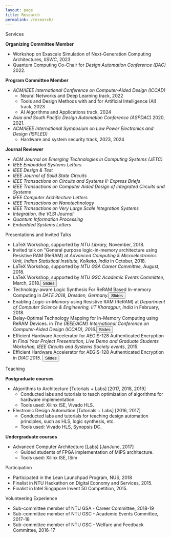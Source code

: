 ```yaml
---
layout: page
title: Research
permalink: /research/
---
```


<span class="headHi">Services</span>

<b>Organizing Committee Member</b>
+ Workshop on <span class="event-name">Exascale Simulation of Next-Generation Computing Architectures</span>,  <em class="event-location-date">IISWC</em>, 2023
+ Quantum Computing Co-Chair for <em class="event-location-date">Design Automation Conference (DAC)</em> 2022.

<b>Program Committee Member</b>
+  <em class="event-location-date">ACM/IEEE International Conference on Computer-Aided Design (ICCAD)</em>
    + Neural Networks and Deep Learning track, 2022
    + Tools and Design Methods with and for Artificial Intelligence (Al) track, 2023
    + AI Algorithms and Applications track, 2024
+ <em class="event-location-date">Asia and South Pacific Design Automation Conference (ASP­DAC)</em> 2020, 2021.
+ <em class="event-location-dateß">ACM/IEEE International Symposium on Low Power Electronics and Design (ISPLED)</em>
    + Hardware and system security track, 2023, 2024

<b>Journal Reviewer</b>
+ <em class="event-location-date">ACM Journal on Emerging Technologies in Computing Systems (JETC)</em>
+ <em class="event-location-date">IEEE Embedded Systems Letters</em>
+ <em class="event-location-date">IEEE Design & Test</em>
+ <em class="event-location-date">IEEE Journal of Solid State Circuits</em>
+ <em class="event-location-date">IEEE Transactions on Circuits and Systems II: Express Briefs</em>
+ <em class="event-location-date">IEEE Transactions on Computer­ Aided Design of Integrated Circuits and Systems</em>
+ <em class="event-location-date">IEEE Computer Architecture Letters</em>
+ <em class="event-location-date">IEEE Transactions on Nanotechnology</em>
+ <em class="event-location-date">IEEE Transactions on Very Large Scale Integration Systems</em>
+ <em class="event-location-date">Integration, the VLSI Journal</em>
+ <em class="event-location-date">Quantum Information Processing</em>
+ <em class="event-location-date">Embedded Systems Letters</em>




<span class="headHi">Presentations and Invited Talks</span>

+ <span class="event-name">LaTeX Workshop</span>, supported by  <em class="event-location-date">NTU Library,</em> November, 2018.
+ Invited talk on <span class="event-name">"General purpose  logic-in-memory architecture using Resistive RAM (ReRAM)</span> at  <em class="event-location-date">Advanced Computing & Microelectronics Unit, Indian Statistical Institute, Kolkata, India</em> in October, 2018.
+ <span class="event-name">LaTeX Workshop</span>, supported by  <em class="event-location-date">NTU GSA Career Committee,</em> August, 2018.
+ <span class="event-name">LaTeX Workshop</span>, supported by  <em class="event-location-date">NTU GSC Academic Events Committee,</em> March, 2018.<a href="https://blogs.ntu.edu.sg/debjyoti001/files/2018/03/LaTeX_Workshop_NTU-1etfxde.pdf" target="_blank" rel="noopener noreferrer"><input class="button5" type="button" value="Slides" /></a>
+ <span class="event-name">Technology-aware Logic Synthesis For ReRAM Based In-memory Computing</span> in  <em class="event-location-date">DATE 2018, Dresden, Germany.</em><a href="https://blogs.ntu.edu.sg/debjyoti001/files/2018/04/2018_DATE_synthesis_new_upload-1gm7d43.pdf" target="_blank" rel="noopener noreferrer"><input class="button5" type="button" value="Slides" /></a>
+ <span class="event-name">Enabling  <em class="event-location-date">Logic-in-Memory</em> using Resistive RAM (ReRAM)</span> at  <em class="event-location-date">Department of Computer Science & Engineering, IIT Kharagpur, India</em> in February, 2018.</em>
+ <span class="event-name">Delay-Optimal Technology Mapping for In-Memory Computing using ReRAM Devices.</span> in  <em class="event-location-date">The {IEEE/ACM} International Conference on Computer-Aided Design (ICCAD), 2016.</em><a href="https://blogs.ntu.edu.sg/debjyoti001/files/2018/04/iccad_2016_techmapping-1st08q2.pdf" target="_blank" rel="noopener noreferrer"><input class="button5" type="button" value="Slides" /></a>
+ <span class="event-name">Efficient Hardware Accelerator for AEGIS-128 Authenticated Encryption</span>  in  <em class="event-location-date">Final Year Project Presentation, Live Demo and Graduate Students Workshop, IEEE Circuits and Systems Society events</em>, 2015.
+ <span class="event-name">Efficient Hardware Accelerator for AEGIS-128 Authenticated Encryption</span> in <em class="event-location-date"> DIAC 2015</em>. <a href="https://www1.spms.ntu.edu.sg/~diac2015/slides/diac2015_07_aegis_accelerator.pdf" target="_blank" rel="noopener noreferrer"><input class="button5" type="button" value="Slides" /></a>


<span class="headHi">Teaching</span>

<b>Post­graduate courses</b>
+ Algorithms to Architecture [Tutorials + Labs] [2017, 2018, 2019]
    + Conducted labs and tutorials to teach optimization of algorithms for hardware implementation.
    + Tools used: Xilinx ISE, Vivado HLS.
+ Electronic Design Automation [Tutorials + Labs] [2016, 2017]
    + Conducted labs and tutorials for teaching design automation principles, such as HLS,
logic synthesis, etc.
    + Tools used: Vivado HLS, Synopsis DC.

<b>Undergraduate courses</b>
+ Advanced Computer Architecture [Labs] [Jan­June, 2017]
    + Guided students of FPGA implementation of MIPS architecture.
    + Tools used: Xilinx ISE, ISim


<span class="headHi">Participation</span>

+ Participated in the Lean Launchpad Program, NUS, 2018
+ Finalist in NTU Hackathon on Digital Economy and Services, 2015.
+ Finalist in Intel Singapore Invent 50 Competition, 2015.

<span class="headHi">Volunteering Experience</span>

+ Sub-committee member of NTU GSA - Career Committee, 2018-19
+ Sub-committee member of NTU GSC - Academic Events Committee, 2017-18
+ Sub-committee member of NTU GSC - Welfare and Feedback Committee, 2016-17





